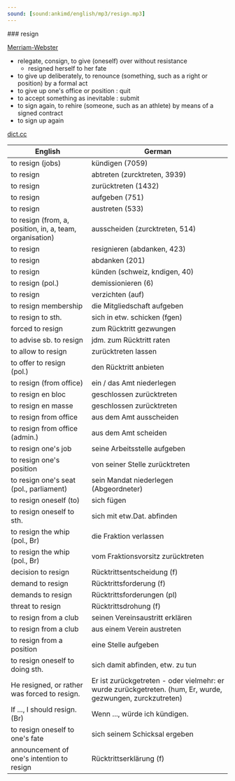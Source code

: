 ```yaml
---
sound: [sound:ankimd/english/mp3/resign.mp3]
---
```


\### resign

[Merriam-Webster](https://www.merriam-webster.com/dictionary/resign)

- relegate, consign, to give (oneself) over without resistance
    - resigned herself to her fate
- to give up deliberately, to renounce (something, such as a right or position) by a formal act
- to give up one's office or position : quit
- to accept something as inevitable : submit
- to sign again, to rehire (someone, such as an athlete) by means of a signed contract
- to sign up again

[dict.cc](https://www.dict.cc/resign)

| English        | German       |
| -------------- | ------------ |
| to resign (jobs) | kündigen (7059) |
| to resign | abtreten (zurcktreten, 3939) |
| to resign | zurücktreten (1432) |
| to resign | aufgeben (751) |
| to resign | austreten (533) |
| to resign (from, a, position, in, a, team, organisation) | ausscheiden (zurcktreten, 514) |
| to resign | resignieren (abdanken, 423) |
| to resign | abdanken (201) |
| to resign | künden (schweiz, kndigen, 40) |
| to resign (pol.) | demissionieren (6) |
| to resign | verzichten (auf) |
| to resign membership | die Mitgliedschaft aufgeben |
| to resign to sth. | sich in etw. schicken (fgen) |
| forced to resign | zum Rücktritt gezwungen |
| to advise sb. to resign | jdm. zum Rücktritt raten |
| to allow to resign | zurücktreten lassen |
| to offer to resign (pol.) | den Rücktritt anbieten |
| to resign (from office) | ein / das Amt niederlegen |
| to resign en bloc | geschlossen zurücktreten |
| to resign en masse | geschlossen zurücktreten |
| to resign from office | aus dem Amt ausscheiden |
| to resign from office (admin.) | aus dem Amt scheiden |
| to resign one's job | seine Arbeitsstelle aufgeben |
| to resign one's position | von seiner Stelle zurücktreten |
| to resign one's seat (pol., parliament) | sein Mandat niederlegen (Abgeordneter) |
| to resign oneself (to) | sich fügen |
| to resign oneself to sth. | sich mit etw.Dat. abfinden |
| to resign the whip (pol., Br) | die Fraktion verlassen |
| to resign the whip (pol., Br) | vom Fraktionsvorsitz zurücktreten |
| decision to resign | Rücktrittsentscheidung (f) |
| demand to resign | Rücktrittsforderung (f) |
| demands to resign | Rücktrittsforderungen (pl) |
| threat to resign | Rücktrittsdrohung (f) |
| to resign from a club | seinen Vereinsaustritt erklären |
| to resign from a club | aus einem Verein austreten |
| to resign from a position | eine Stelle aufgeben |
| to resign oneself to doing sth. | sich damit abfinden, etw. zu tun |
| He resigned, or rather was forced to resign. | Er ist zurückgetreten - oder vielmehr: er wurde zurückgetreten. (hum, Er, wurde, gezwungen, zurckzutreten) |
| If ..., I should resign. (Br) | Wenn ..., würde ich kündigen. |
| to resign oneself to one's fate | sich seinem Schicksal ergeben |
| announcement of one's intention to resign | Rücktrittserklärung (f) |
